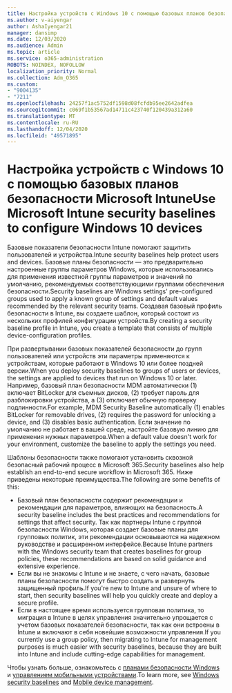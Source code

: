 ```yaml
---
title: Настройка устройств с Windows 10 с помощью базовых планов безопасности Microsoft Intune
ms.author: v-aiyengar
author: AshaIyengar21
manager: dansimp
ms.date: 12/03/2020
ms.audience: Admin
ms.topic: article
ms.service: o365-administration
ROBOTS: NOINDEX, NOFOLLOW
localization_priority: Normal
ms.collection: Adm_O365
ms.custom:
- "9004135"
- "7211"
ms.openlocfilehash: 24257f1ac5752df1598d08fcfdb95ee2642adfea
ms.sourcegitcommit: c069f1b53567ad14711c423740f120439a312a60
ms.translationtype: MT
ms.contentlocale: ru-RU
ms.lasthandoff: 12/04/2020
ms.locfileid: "49571895"
---
```

# <a name="use-microsoft-intune-security-baselines-to-configure-windows-10-devices"></a><span data-ttu-id="53f28-102">Настройка устройств с Windows 10 с помощью базовых планов безопасности Microsoft Intune</span><span class="sxs-lookup"><span data-stu-id="53f28-102">Use Microsoft Intune security baselines to configure Windows 10 devices</span></span>

<span data-ttu-id="53f28-103">Базовые показатели безопасности Intune помогают защитить пользователей и устройства.</span><span class="sxs-lookup"><span data-stu-id="53f28-103">Intune security baselines help protect users and devices.</span></span> <span data-ttu-id="53f28-104">Базовые планы безопасности — это предварительно настроенные группы параметров Windows, которые использовались для применения известной группы параметров и значений по умолчанию, рекомендуемых соответствующими группами обеспечения безопасности.</span><span class="sxs-lookup"><span data-stu-id="53f28-104">Security baselines are Windows settings' pre-configured groups used to apply a known group of settings and default values recommended by the relevant security teams.</span></span> <span data-ttu-id="53f28-105">Создавая базовый профиль безопасности в Intune, вы создаете шаблон, который состоит из нескольких профилей конфигурации устройств.</span><span class="sxs-lookup"><span data-stu-id="53f28-105">By creating a security baseline profile in Intune, you create a template that consists of multiple device-configuration profiles.</span></span>

<span data-ttu-id="53f28-106">При развертывании базовых показателей безопасности до групп пользователей или устройств эти параметры применяются к устройствам, которые работают в Windows 10 или более поздней версии.</span><span class="sxs-lookup"><span data-stu-id="53f28-106">When you deploy security baselines to groups of users or devices, the settings are applied to devices that run on Windows 10 or later.</span></span> <span data-ttu-id="53f28-107">Например, базовый план безопасности MDM автоматически (1) включает BitLocker для съемных дисков, (2) требует пароль для разблокировки устройства, а (3) отключает обычную проверку подлинности.</span><span class="sxs-lookup"><span data-stu-id="53f28-107">For example, MDM Security Baseline automatically (1) enables BitLocker for removable drives, (2) requires the password for unlocking a device, and (3) disables basic authentication.</span></span> <span data-ttu-id="53f28-108">Если значение по умолчанию не работает в вашей среде, настройте базовую линию для применения нужных параметров.</span><span class="sxs-lookup"><span data-stu-id="53f28-108">When a default value doesn't work for your environment, customize the baseline to apply the settings you need.</span></span>

<span data-ttu-id="53f28-109">Шаблоны безопасности также помогают установить сквозной безопасный рабочий процесс в Microsoft 365.</span><span class="sxs-lookup"><span data-stu-id="53f28-109">Security baselines also help establish an end-to-end secure workflow in Microsoft 365.</span></span> <span data-ttu-id="53f28-110">Ниже приведены некоторые преимущества.</span><span class="sxs-lookup"><span data-stu-id="53f28-110">The following are some benefits of this:</span></span>

- <span data-ttu-id="53f28-111">Базовый план безопасности содержит рекомендации и рекомендации для параметров, влияющих на безопасность.</span><span class="sxs-lookup"><span data-stu-id="53f28-111">A security baseline includes the best practices and recommendations for settings that affect security.</span></span> <span data-ttu-id="53f28-112">Так как партнеры Intune с группой безопасности Windows, которая создает базовые планы для групповых политик, эти рекомендации основываются на надежном руководстве и расширенном интерфейсе.</span><span class="sxs-lookup"><span data-stu-id="53f28-112">Because Intune partners with the Windows security team that creates baselines for group policies, these recommendations are based on solid guidance and extensive experience.</span></span>
- <span data-ttu-id="53f28-113">Если вы не знакомы с Intune и не знаете, с чего начать, базовые планы безопасности помогут быстро создать и развернуть защищенный профиль.</span><span class="sxs-lookup"><span data-stu-id="53f28-113">If you're new to Intune and unsure of where to start, then security baselines will help you quickly create and deploy a secure profile.</span></span>
- <span data-ttu-id="53f28-114">Если в настоящее время используется групповая политика, то миграция в Intune в целях управления значительно упрощается с учетом базовых показателей безопасности, так как они встроены в Intune и включают в себя новейшие возможности управления.</span><span class="sxs-lookup"><span data-stu-id="53f28-114">If you currently use a group policy, then migrating to Intune for management purposes is much easier with security baselines, because they are built into Intune and include cutting-edge capabilities for management.</span></span>

<span data-ttu-id="53f28-115">Чтобы узнать больше, ознакомьтесь с [планами безопасности Windows](https://go.microsoft.com/fwlink/?linkid=2141503) и [управлением мобильными устройствами](https://go.microsoft.com/fwlink/?linkid=2141701).</span><span class="sxs-lookup"><span data-stu-id="53f28-115">To learn more, see [Windows security baselines](https://go.microsoft.com/fwlink/?linkid=2141503) and [Mobile device management](https://go.microsoft.com/fwlink/?linkid=2141701).</span></span>